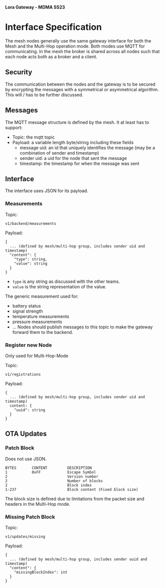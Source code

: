 **Lora Gateway - MDMA SS23**
# Interface Specification
The mesh nodes generally use the same gateway interface for both the Mesh and the Multi-Hop operation mode. Both modes use MQTT for communicating. In the mesh the broker is shared across all nodes such that each node acts both as a broker and a client.

## Security
The communication between the nodes and the gateway is to be secured by encrypting the messages with a symmetrical or asymmetrical algorithm. This will / has to be further discussed.

## Messages
The MQTT message structure is defined by the mesh. It at least has to support:
- Topic: the mqtt topic
- Payload: a variable length byte/string including these fields
  - message uid: an id that uniquely identifies the message (may be a combination of sender and timestamp)
  - sender uid: a uid for the node that sent the message
  - timestamp: the timestamp for when the message was sent

## Interface

The interface uses JSON for its payload.

### Measurements
Topic:
```
v1/backend/measurements
```
Payload:
```
{
  ... (defined by mesh/multi-hop group, includes sender uid and timestamp)
  "content": {
    "type": string,
    "value": string
  }
}
```
- `type` is any string as discussed with the other teams.
- `value` is the string representation of the value.

The generic measurement used for:
- battery status
- signal strength
- temperature measurements
- pressure measurements
- ...
Nodes should publish messages to this topic to make the gateway forward them to the backend.

### Register new Node
Only used for Multi-Hop-Mode

Topic:
```
v1/registrations
```
Payload:
```
{
  ... (defined by mesh/multi-hop group, includes sender uid and timestamp)
  content: {
    "uuid": string
  }
}
```

## OTA Updates

### Patch Block
Does not use JSON.
```
BYTES       CONTENT         DESCRIPTION
1           0xFF            Escape Symbol
2                           Version number
2                           Number of blocks
2                           Block index
1-237                       Block content (Fixed block size)
```

The block size is defined due to limitations from the packet size and headers in the Multi-Hop mode.

### Missing Patch Block
Topic:
```
v1/updates/missing
```
Payload:
```
{
  ... (defined by mesh/multi-hop group, includes sender uuid and timestamp)
  "content": {
    "missingBlockIndex": int
  }
}
```
